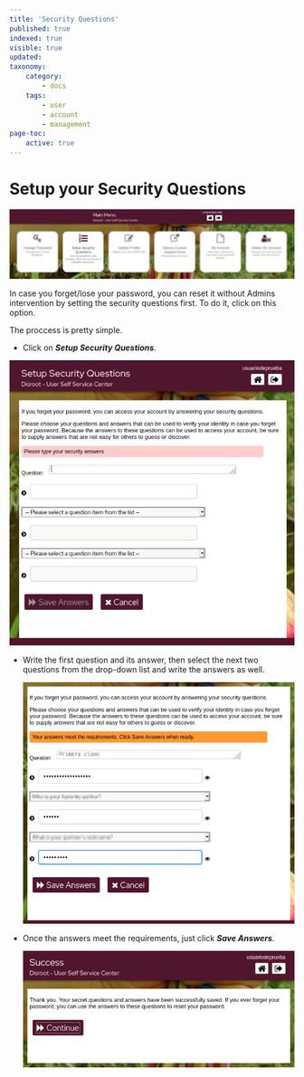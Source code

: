```yaml
---
title: 'Security Questions'
published: true
indexed: true
visible: true
updated:
taxonomy:
    category:
        - docs
    tags:
        - user
        - account
        - management
page-toc:
    active: true
---
```


# Setup your Security Questions

![](dashboard_questions.png)

In case you forget/lose your password, you can reset it without Admins intervention by setting the security questions first. To do it, click on this option.

The proccess is pretty simple.

- Click on ***Setup Security Questions***.

 ![](../en/sec_qs_01.png)

- Write the first question and its answer, then select the next two questions from the drop-down list and write the answers as well.

  ![](../en/sec_qs_02.png)

- Once the answers meet the requirements, just click ***Save Answers***.

  ![](../en/sec_qs_03.png)
